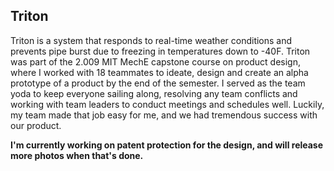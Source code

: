## Triton

Triton is a system that responds to real-time weather conditions and prevents pipe burst due to freezing in temperatures down to -40F.  Triton was part of the 2.009 MIT MechE capstone course on product design, where I worked with 18 teammates to ideate, design and create an alpha prototype of a product by the end of the semester.  I served as the team yoda to keep everyone sailing along, resolving any team conflicts and working with team leaders to conduct meetings and schedules well.  Luckily, my team made that job easy for me, and we had tremendous success with our product.

**I'm currently working on patent protection for the design, and will release more photos when that's done.**